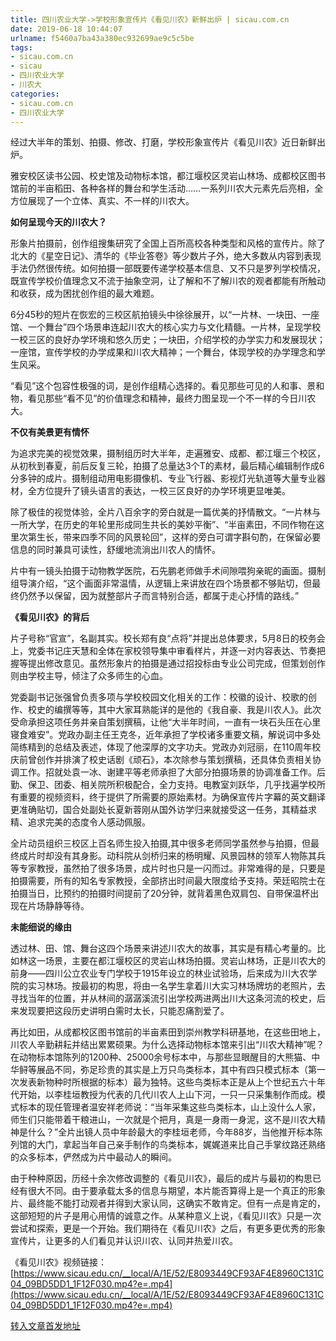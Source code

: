 ```yaml
---
title: 四川农业大学->学校形象宣传片《看见川农》新鲜出炉 | sicau.com.cn
date: 2019-06-18 10:44:07
urlname: f5460a7ba43a380ec932699ae9c5c5be
tags: 
- sicau.com.cn
- sicau
- 四川农业大学
- 川农大
categories:
- sicau.com.cn
- 四川农业大学
---
```



经过大半年的策划、拍摄、修改、打磨，学校形象宣传片《看见川农》近日新鲜出炉。

雅安校区读书公园、校史馆及动物标本馆，都江堰校区灵岩山林场、成都校区图书馆前的半亩稻田、各种各样的舞台和学生活动……一系列川农大元素先后亮相，全方位展现了一个立体、真实、不一样的川农大。

**如何呈现今天的川农大？**

形象片拍摄前，创作组搜集研究了全国上百所高校各种类型和风格的宣传片。除了北大的《星空日记》、清华的《毕业答卷》等少数片子外，绝大多数从内容到表现手法仍然很传统。如何拍摄一部既要传递学校基本信息、又不只是罗列学校情况，既宣传学校价值理念又不流于抽象空洞，让了解和不了解川农的观者都能有所触动和收获，成为困扰创作组的最大难题。

6分45秒的短片在恢宏的三校区航拍镜头中徐徐展开，以“一片林、一块田、一座馆、一个舞台”四个场景串连起川农大的核心实力与文化精髓。一片林，呈现学校一校三区的良好办学环境和悠久历史；一块田，介绍学校的办学实力和发展现状；一座馆，宣传学校的办学成果和川农大精神；一个舞台，体现学校的办学理念和学生风采。

“看见”这个包容性极强的词，是创作组精心选择的。看见那些可见的人和事、景和物，看见那些“看不见”的价值理念和精神，最终力图呈现一个不一样的今日川农大。

**不仅有美景更有情怀**

为追求完美的视觉效果，摄制组历时大半年，走遍雅安、成都、都江堰三个校区，从初秋到春夏，前后反复三轮，拍摄了总量达3个T的素材，最后精心编辑制作成6分多钟的成片。摄制组动用电影摄像机、专业飞行器、影视灯光轨道等大量专业器材，全方位提升了镜头语言的表达，一校三区良好的办学环境更显唯美。

除了极佳的视觉体验，全片八百余字的旁白就是一篇优美的抒情散文。“一片林与一所大学，在历史的年轮里形成同生共长的美妙平衡”、“半亩素田，不同作物在这里次第生长，带来四季不同的风景轮回”，这样的旁白可谓字斟句酌，在保留必要信息的同时兼具可读性，舒缓地流淌出川农人的情怀。

片中有一镜头拍摄于动物教学医院，石先鹏老师做手术间隙喂狗亲昵的画面。摄制组导演介绍，“这个画面非常温情，从逻辑上来讲放在四个场景都不够贴切，但最终仍然予以保留，因为就整部片子而言特别合适，都属于走心抒情的路线。”

**《看见川农》的背后**

片子号称“官宣”，名副其实。校长郑有良“点将”并提出总体要求，5月8日的校务会上，党委书记庄天慧和全体在家校领导集中审看样片，并逐一对内容表达、节奏把握等提出修改意见。虽然形象片的拍摄是通过招投标由专业公司完成，但策划创作则由学校主导，倾注了众多师生的心血。

党委副书记张强曾负责多项与学校校园文化相关的工作：校徽的设计、校歌的创作、校史的编撰等等，其中大家耳熟能详的是他的《我自豪、我是川农人》。此次受命承担这项任务并亲自策划撰稿，让他“大半年时间，一直有一块石头压在心里寝食难安”。党政办副主任王克冬，近年承担了学校诸多重要文稿，解说词中多处简练精到的总结及表述，体现了他深厚的文字功夫。党政办刘冠丽，在110周年校庆前曾创作并排演了校史话剧《顽石》，本次除参与策划撰稿，还具体负责相关协调工作。招就处袁一冰、谢建平等老师承担了大部分拍摄场景的协调准备工作。后勤、保卫、团委、相关院所积极配合，全力支持。电教室刘跃华，几乎找遍学校所有重要的视频资料，终于提供了所需要的原始素材。为确保宣传片字幕的英文翻译更准确贴切，国合处副处长夏新蓉刚从国外访学归来就接受这一任务，其精益求精、追求完美的态度令人感动佩服。

全片动员组织三校区上百名师生投入拍摄,其中很多老师同学虽然参与拍摄，但最终成片时却没有其身影。动科院从剑桥归来的杨明耀、风景园林的领军人物陈其兵等专家教授，虽然拍了很多场景，成片时也只是一闪而过。非常难得的是，只要是拍摄需要，所有的知名专家教授，全部挤出时间最大限度给予支持。荣廷昭院士在拍摄当日，比预约的拍摄时间提前了20分钟，就背着黑色双肩包、自带保温杯出现在片场静静等待。

**未能细说的缘由**

透过林、田、馆、舞台这四个场景来讲述川农大的故事，其实是有精心考量的。比如林这一场景，主要在都江堰校区的灵岩山林场拍摄。灵岩山林场，正是川农大的前身——四川公立农业专门学校于1915年设立的林业试验场，后来成为川大农学院的实习林场。按最初的构思，将由一名学生拿着川大实习林场牌坊的老照片，去寻找当年的位置，并从林间的潺潺溪流引出学校两进两出川大这条河流的校史，后来发现要把这段历史讲明白需时太长，只能忍痛割爱了。

再比如田，从成都校区图书馆前的半亩素田到崇州教学科研基地，在这些田地上，川农人辛勤耕耘并结出累累硕果。为什么选择动物标本馆来引出“川农大精神”呢？在动物标本馆陈列的1200种、25000余号标本中，与那些显眼醒目的大熊猫、中华鲟等展品不同，弥足珍贵的其实是上万只鸟类标本，其中有四只模式标本（第一次发表新物种时所根据的标本）最为独特。这些鸟类标本正是从上个世纪五六十年代开始，以李桂垣教授为代表的几代川农人上山下河，一只一只采集制作而成。模式标本的现任管理者温安祥老师说：“当年采集这些鸟类标本，山上没什么人家，师生们只能带着干粮进山，一次就是个把月，真是一身雨一身泥，这不是川农大精神是什么？”全片出镜人员中年龄最大的李桂垣老师，今年88岁，当他推开标本陈列馆的大门，拿起当年自己亲手制作的鸟类标本，娓娓道来比自己手掌纹路还熟络的众多标本，俨然成为片中最动人的瞬间。

由于种种原因，历经十余次修改调整的《看见川农》，最后的成片与最初的构思已经有很大不同。由于要承载太多的信息与期望，本片能否算得上是一个真正的形象片、最终能不能打动观者并得到大家认同，这确实不敢肯定。但有一点是肯定的，这部短短的片子是用心用情的诚意之作。从某种意义上说，《看见川农》只是一次尝试和探索，更是一个开始。我们期待在《看见川农》之后，有更多更优秀的形象宣传片，让更多的人们看见并认识川农、认同并热爱川农。

《看见川农》视频链接：[https://www.sicau.edu.cn/__local/A/1E/52/E8093449CF93AF4E8960C131C04_09BD5DD1_1F12F030.mp4?e=.mp4](https://www.sicau.edu.cn/__local/A/1E/52/E8093449CF93AF4E8960C131C04_09BD5DD1_1F12F030.mp4?e=.mp4) 





[转入文章首发地址](https://news.sicau.edu.cn/info/1135/52101.htm)